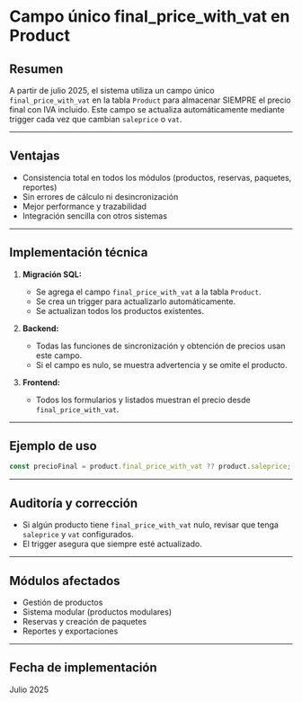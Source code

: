 # Campo único final_price_with_vat en Product

## Resumen

A partir de julio 2025, el sistema utiliza un campo único `final_price_with_vat` en la tabla `Product` para almacenar SIEMPRE el precio final con IVA incluido. Este campo se actualiza automáticamente mediante trigger cada vez que cambian `saleprice` o `vat`.

---

## Ventajas
- Consistencia total en todos los módulos (productos, reservas, paquetes, reportes)
- Sin errores de cálculo ni desincronización
- Mejor performance y trazabilidad
- Integración sencilla con otros sistemas

---

## Implementación técnica

1. **Migración SQL:**
   - Se agrega el campo `final_price_with_vat` a la tabla `Product`.
   - Se crea un trigger para actualizarlo automáticamente.
   - Se actualizan todos los productos existentes.

2. **Backend:**
   - Todas las funciones de sincronización y obtención de precios usan este campo.
   - Si el campo es nulo, se muestra advertencia y se omite el producto.

3. **Frontend:**
   - Todos los formularios y listados muestran el precio desde `final_price_with_vat`.

---

## Ejemplo de uso

```ts
const precioFinal = product.final_price_with_vat ?? product.saleprice;
```

---

## Auditoría y corrección
- Si algún producto tiene `final_price_with_vat` nulo, revisar que tenga `saleprice` y `vat` configurados.
- El trigger asegura que siempre esté actualizado.

---

## Módulos afectados
- Gestión de productos
- Sistema modular (productos modulares)
- Reservas y creación de paquetes
- Reportes y exportaciones

---

## Fecha de implementación
Julio 2025 
